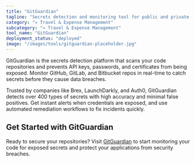 ```yaml
---
title: "GitGuardian"
tagline: "Secrets detection and monitoring tool for public and private repositories"
category: "✈️ Travel & Expense Management"
subcategory: "✈️ Travel & Expense Management"
tool_name: "GitGuardian"
deployment_status: "deployed"
image: "/images/tools/gitguardian-placeholder.jpg"
---
```

GitGuardian is the secrets detection platform that scans your code repositories and prevents API keys, passwords, and certificates from being exposed. Monitor GitHub, GitLab, and Bitbucket repos in real-time to catch secrets before they cause data breaches.

Trusted by companies like Brex, LaunchDarkly, and Auth0, GitGuardian detects over 400 types of secrets with high accuracy and minimal false positives. Get instant alerts when credentials are exposed, and use automated remediation workflows to fix incidents quickly.

## Get Started with GitGuardian

Ready to secure your repositories? Visit [GitGuardian](https://gitguardian.com) to start monitoring your code for exposed secrets and protect your applications from security breaches.